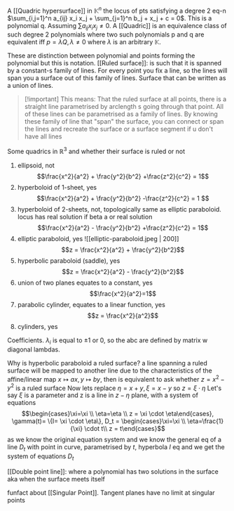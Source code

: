 A [[Quadric hypersurface]] in $\mathbb{K}^n$ the locus of pts satisfying a degree 2 eq-n $\sum_{i,j=1}^n a_{ij} x_i x_j + \sum_{j=1}^n b_j + x_j + c = 0$. This is a polynomial q.
Assuming $\sum a_{ij} x_i x_j \neq 0$. 
A [[Quadric]] is an equivalence class of such degree 2 polynomials where two such polynomials p and q are equivalent iff $p= \lambda Q,\lambda \neq 0$ where $\lambda$ is an arbitrary $\mathbb{K}$.

These are distinction between polynomial and points forming the polynomial but this is notation.
[[Ruled surface]]: is such that it is spanned by a constant-s family of lines. For every point you fix a line, so the lines will span you a surface out of this family of lines. Surface that can be written as a union of lines.
>[!important] This means:
>That the ruled surface at all points, there is a straight line parametrised by arclength s going through that point. All of these lines can be parametrised as a family of lines. By knowing these family of line that "span" the surface,  you can connect or span the lines and  recreate the surface or a surface segment if u don't have all lines




Some quadrics in $\mathbb{R}^3$ and whether their surface is ruled or not
1. ellipsoid, not $$\frac{x^2}{a^2} + \frac{y^2}{b^2} +\frac{z^2}{c^2} = 1$$
2. hyperboloid of 1-sheet, yes $$\frac{x^2}{a^2} + \frac{y^2}{b^2} -\frac{z^2}{c^2} = 1 $$
3. hyperboloid of 2-sheets, not, topologically same as elliptic paraboloid. locus has real solution if beta a or real solution $$\frac{x^2}{a^2} - \frac{y^2}{b^2} +\frac{z^2}{c^2} = 1$$
4. elliptic paraboloid, yes 
![[elliptic-paraboloid.jpeg | 200]]$$z = \frac{x^2}{a^2} + \frac{y^2}{b^2}$$
6. hyperbolic paraboloid (saddle), yes $$z = \frac{x^2}{a^2} - \frac{y^2}{b^2}$$
7. union of two planes equates to a constant, yes $$\frac{x^2}{a^2}=1$$
8. parabolic cylinder, equates to a linear function, yes $$z = \frac{x^2}{a^2}$$
9. cylinders, yes 

Coefficients. $\lambda_i$ is equal to $\pm 1$ or 0, so the abc are defined by matrix w diagonal lambdas. 

Why is hyperbolic paraboloid a ruled surface?
	a line spanning a ruled surface will be mapped to another line due to the characteristics of the affine/linear map $x \mapsto ax, y \mapsto by$, then is equivalent to ask whether $z= x^2 -y^2$ is a ruled surface
	Now lets replace $\eta= x+y, \xi = x-y$ so $z=\xi \cdot \eta$ 
	Let's say $\xi$ is a parameter and z is a line in $z-\eta$ plane, with a system of equations $$\begin{cases}\xi=\xi \\ \eta=\eta \\ z = \xi \cdot \eta\end{cases}, \gamma(t)= \{I= \xi \cdot \eta\}, D_t = \begin{cases}\xi=\xi \\ \eta=\frac{1}{\xi} \cdot t\\ z = t\end{cases}$$ as we know the original equation system and we know the general eq of a line $D_t$ with point in curve, parametrised by $t$, hyperbola $I$ eq and we get the system of equations $D_t$

[[Double point line]]: where a polynomial has two solutions in the surface aka when the surface meets itself

funfact about [[Singular Point]]. Tangent planes have no limit at singular points